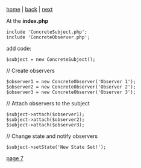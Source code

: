 [home](./page01.md) | [back](./page05.md) | [next](./page07.md)

At the **index.php**

```
include 'ConcreteSubject.php';
include 'ConcreteObserver.php';
```

add code:
```
$subject = new ConcreteSubject();
```

// Create observers
```
$observer1 = new ConcreteObserver('Observer 1');
$observer2 = new ConcreteObserver('Observer 2');
$observer3 = new ConcreteObserver('Observer 3');
```

// Attach observers to the subject
```
$subject->attach($observer1);
$subject->attach($observer2);
$subject->attach($observer3);
```
// Change state and notify observers
```
$subject->setState('New State Set!');
```


[page 7](./page07.md)
